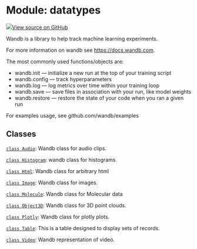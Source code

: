 # Module: datatypes

<!-- Insert buttons and diff -->


[![](https://www.tensorflow.org/images/GitHub-Mark-32px.png)View source on GitHub](https://www.github.com/wandb/client/tree/master/wandb/__init__.py)




Wandb is a library to help track machine learning experiments.


For more information on wandb see https://docs.wandb.com.

The most commonly used functions/objects are:
- wandb.init — initialize a new run at the top of your training script
- wandb.config — track hyperparameters
- wandb.log — log metrics over time within your training loop
- wandb.save — save files in association with your run, like model weights
- wandb.restore — restore the state of your code when you ran a given run

For examples usage, see github.com/wandb/examples

## Classes

[`class Audio`](./datatypes/Audio.md): Wandb class for audio clips.

[`class Histogram`](./datatypes/Histogram.md): wandb class for histograms

[`class Html`](./datatypes/Html.md): Wandb class for arbitrary html

[`class Image`](./datatypes/Image.md): Wandb class for images.

[`class Molecule`](./datatypes/Molecule.md): Wandb class for Molecular data

[`class Object3D`](./datatypes/Object3D.md): Wandb class for 3D point clouds.

[`class Plotly`](./datatypes/Plotly.md): Wandb class for plotly plots.

[`class Table`](./datatypes/Table.md): This is a table designed to display sets of records.

[`class Video`](./datatypes/Video.md): Wandb representation of video.

